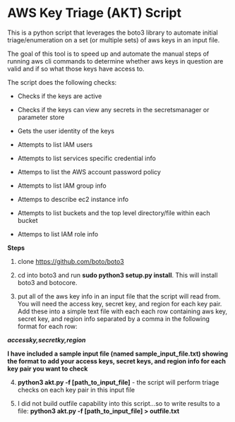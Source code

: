 # AWS Key Triage (AKT) Script
This is a python script that leverages the boto3 library to automate initial triage/enumeration on a set (or multiple sets) of aws keys in an input file.

The goal of this tool is to speed up and automate the manual steps of running aws cli commands to determine whether aws keys in question are valid and if so what those keys have access to.

The script does the following checks:

- Checks if the keys are active

- Checks if the keys can view any secrets in the secretsmanager or parameter store

- Gets the user identity of the keys

- Attempts to list IAM users 

- Attempts to list services specific credential info

- Attemps to list the AWS account password policy

- Attempts to list IAM group info

- Attemps to describe ec2 instance info

- Attempts to list buckets and the top level directory/file within each bucket

- Attemps to list IAM role info

**Steps**
1. clone https://github.com/boto/boto3

2. cd into boto3 and run **sudo python3 setup.py install**. This will install boto3 and botocore.

3. put all of the aws key info in an input file that the script will read from. You will need the access key, secret key, and region for each key pair. Add these into a simple text file with each each row containing aws key, secret key, and region info separated by a comma in the following format for each row:

***accessky,secretky,region***

**I have included a sample input file (named sample_input_file.txt) showing the format to add your access keys, secret keys, and region info for each key pair you want to check**

4. **python3 akt.py -f [path_to_input_file]** - the script will perform triage checks on each key pair in this input file

5. I did not build outfile capability into this script...so to write results to a file: **python3 akt.py -f [path_to_input_file] > outfile.txt**
